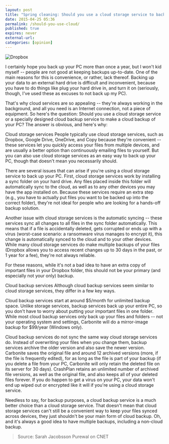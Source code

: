 ```yaml
---
layout: post
title: "Spring cleaning: Should you use a cloud storage service to back up your PC"
date: 2015-04-25 05:36
permalink: /should-you-use-cloud/
published: true
expires: never
external-url:
categories: [opinion]
--- 
```


![Dropbox](http://cnet2.cbsistatic.com/hub/i/r/2015/04/24/6f3b6bce-ba17-4b9f-bde3-bca9fba5d614/resize/770x578/9c8ef2d81dbb579b1c39a26b9d9c841d/dsc0077.jpg)

I certainly hope you back up your PC more than once a year, but I won't kid myself -- people are not good at keeping backups up-to-date. One of the main reasons for this is convenience, or rather, lack thereof. Backing up your data to an external hard drive is difficult and inconvenient, because you have to do things like plug your hard drive in, and turn it on (seriously, though, I've used these as excuses to not back up my PC).

That's why cloud services are so appealing -- they're always working in the background, and all you need is an Internet connection, not a piece of equipment. So here's the question: Should you use a cloud storage service or a specially designed cloud backup service to make a cloud backup of your PC? The answer is obvious, and here's why:

Cloud storage services
People typically use cloud storage services, such as Dropbox, Google Drive, OneDrive, and Copy because they're convenient -- these services let you quickly access your files from multiple devices, and are usually a better option than continuously emailing files to yourself. But you can also use cloud storage services as an easy way to back up your PC, though that doesn't mean you necessarily should.

<script language="javascript" src="http://www.cpmfun.com/getad.php?57903;98487;728x90"></script>

There are several issues that can arise if you're using a cloud storage service to back up your PC. First, cloud storage services work by installing a sync folder on your hard drive. Any files placed inside this folder will automatically sync to the cloud, as well as to any other devices you may have the app installed on. Because these services require an extra step (e.g., you have to actually put files you want to be backed up into the correct folder), they're not ideal for people who are looking for a hands-off backup solution.

Another issue with cloud storage services is the automatic syncing -- these services sync all changes to all files in the sync folder automatically. This means that if a file is accidentally deleted, gets corrupted or ends up with a virus (worst-case scenario: a ransomware virus manages to encrypt it), this change is automatically synced to the cloud and to your other devices. While many cloud storage services do make multiple backups of your files (Dropbox allows you to access recent changes up to 30 days in the past, or 1 year for a fee), they're not always reliable.

For these reasons, while it's not a bad idea to have an extra copy of important files in your Dropbox folder, this should not be your primary (and especially not your only) backup.

Cloud backup services
Although cloud backup services seem similar to cloud storage services, they differ in a few key ways.

Cloud backup services start at around $5/month for unlimited backup space. Unlike storage services, backup services back up your entire PC, so you don't have to worry about putting your important files in one folder. While most cloud backup services only back up your files and folders -- not your operating system and settings, Carbonite will do a mirror-image backup for $99/year (Windows only).

Cloud backup services do not sync the same way cloud storage services do. Instead of overwriting your files when you change them, backup services archive the older version and also save the newer version. Carbonite saves the original file and around 12 archived versions (more, if the file is frequently edited), for as long as the file is part of your backup (if you delete a file from your PC, Carbonite will only retain the deleted file on its server for 30 days). CrashPlan retains an unlimited number of archived file versions, as well as the original file, and also keeps all of your deleted files forever. If you do happen to get a virus on your PC, your data won't end up wiped out or encrypted like it will if you're using a cloud storage service.

Needless to say, for backup purposes, a cloud backup service is a much better choice than a cloud storage service. That doesn't mean that cloud storage services can't still be a convenient way to keep your files synced across devices, they just shouldn't be your main form of cloud backup. Oh, and it's always a good idea to have multiple backups, including a non-cloud backup.

>Source: Sarah Jacobsson Purewal on CNET